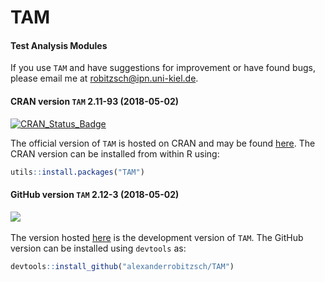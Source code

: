 # TAM
#### Test Analysis Modules


If you use `TAM` and have suggestions for improvement or have found bugs, please email me at robitzsch@ipn.uni-kiel.de.

#### CRAN version `TAM` 2.11-93 (2018-05-02)


[![CRAN_Status_Badge](http://www.r-pkg.org/badges/version/TAM)](https://cran.r-project.org/package=TAM)
&#160;&#160;


The official version of `TAM` is hosted on CRAN and may be found [here](https://cran.r-project.org/package=TAM). 
The CRAN version can be installed from within R using:

```r
utils::install.packages("TAM")
```

#### GitHub version `TAM` 2.12-3 (2018-05-02)

[![](https://img.shields.io/badge/github%20version-2.12--3-orange.svg)](https://github.com/alexanderrobitzsch/TAM)&#160;&#160;

The version hosted [here](https://github.com/alexanderrobitzsch/TAM) is the development version of `TAM`. 
The GitHub version can be installed using `devtools` as:

```r
devtools::install_github("alexanderrobitzsch/TAM")
```
